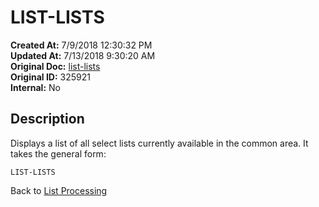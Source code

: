 # LIST-LISTS

**Created At:** 7/9/2018 12:30:32 PM  
**Updated At:** 7/13/2018 9:30:20 AM  
**Original Doc:** [list-lists](https://docs.jbase.com/47026-lists/list-lists)  
**Original ID:** 325921  
**Internal:** No  


## Description 

Displays a list of all select lists currently available in the common area. It takes the general form:

```
LIST-LISTS
```



Back to [List Processing](./../list-processing)
